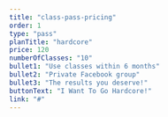 ```yaml
---
title: "class-pass-pricing"
order: 1
type: "pass"
planTitle: "hardcore"
price: 120
numberOfClasses: "10"
bullet1: "Use classes within 6 months"
bullet2: "Private Facebook group"
bullet3: "The results you deserve!"
buttonText: "I Want To Go Hardcore!"
link: "#"
---
```


